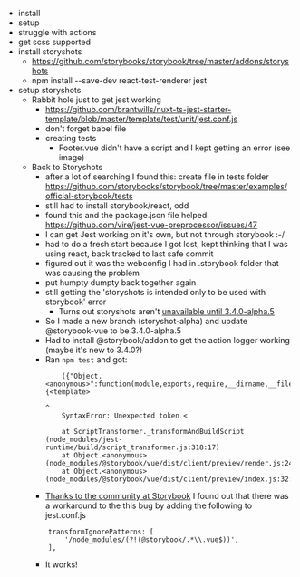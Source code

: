 - install
- setup
- struggle with actions
- get scss supported
- install storyshots
    - https://github.com/storybooks/storybook/tree/master/addons/storyshots
    - npm install --save-dev react-test-renderer jest
- setup storyshots
    - Rabbit hole just to get jest working
        - https://github.com/brantwills/nuxt-ts-jest-starter-template/blob/master/template/test/unit/jest.conf.js
        - don't forget babel file
        - creating tests
            - Footer.vue didn't have a script and I kept getting an error (see image)
    - Back to Storyshots
        - after a lot of searching I found this: create file in tests folder https://github.com/storybooks/storybook/tree/master/examples/official-storybook/tests
        - still had to install storybook/react, odd
        - found this and the package.json file helped: https://github.com/vire/jest-vue-preprocessor/issues/47
        - I can get Jest working on it's own, but not through storybook :-/
        - had to do a fresh start because I got lost, kept thinking that I was using react, back tracked to last safe commit
        - figured out it was the webconfig I had in .storybook folder that was causing the problem
        - put humpty dumpty back together again
        - still getting the 'storyshots is intended only to be used with storybook' error
            - Turns out storyshots aren't [unavailable until 3.4.0-alpha.5](https://github.com/storybooks/storybook/issues/2797)
        - So I made a new branch (storyshot-alpha) and update @storybook-vue to be 3.4.0-alpha.5
        - Had to install @storybook/addon to get the action logger working (maybe it's new to 3.4.0?)
        - Ran `npm test` and got:
            ```
                ({"Object.<anonymous>":function(module,exports,require,__dirname,__filename,global,jest){<template>
                                                                                             ^
                SyntaxError: Unexpected token <

                at ScriptTransformer._transformAndBuildScript (node_modules/jest-runtime/build/script_transformer.js:318:17)
                at Object.<anonymous> (node_modules/@storybook/vue/dist/client/preview/render.js:24:21)
                at Object.<anonymous> (node_modules/@storybook/vue/dist/client/preview/index.js:32:15)
            ```
        - [Thanks to the community at Storybook](https://github.com/storybooks/storybook/issues/2800) I found out that there was a workaround to the this bug by adding the following to jest.conf.js
        ```
            transformIgnorePatterns: [
                '/node_modules/(?!(@storybook/.*\\.vue$))',
            ],
        ```
        - It works!
